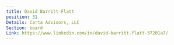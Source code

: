 ```yaml
---
title: David Barritt-Flatt
position: 31
Details: Carta Advisors, LLC
Section: board
Link: https://www.linkedin.com/in/david-barritt-flatt-37201a7/
---
```


